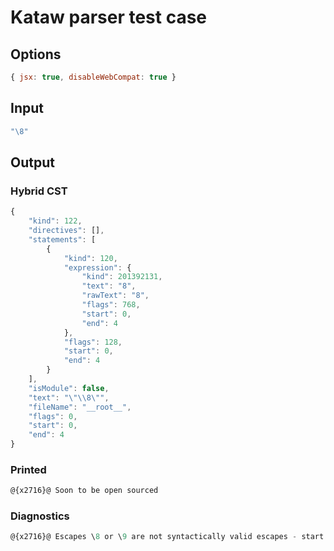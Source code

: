 # Kataw parser test case

## Options

`````js
{ jsx: true, disableWebCompat: true }
`````

## Input

`````js
"\8"
`````

## Output

### Hybrid CST

```javascript
{
    "kind": 122,
    "directives": [],
    "statements": [
        {
            "kind": 120,
            "expression": {
                "kind": 201392131,
                "text": "8",
                "rawText": "8",
                "flags": 768,
                "start": 0,
                "end": 4
            },
            "flags": 128,
            "start": 0,
            "end": 4
        }
    ],
    "isModule": false,
    "text": "\"\\8\"",
    "fileName": "__root__",
    "flags": 0,
    "start": 0,
    "end": 4
}
```

### Printed

```javascript
@{x2716}@ Soon to be open sourced
```

### Diagnostics

```javascript
@{x2716}@ Escapes \8 or \9 are not syntactically valid escapes - start: 0, end: 3

```

